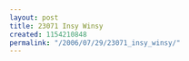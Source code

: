 ```yaml
---
layout: post
title: 23071 Insy Winsy
created: 1154210848
permalink: "/2006/07/29/23071_insy_winsy/"
---
```


